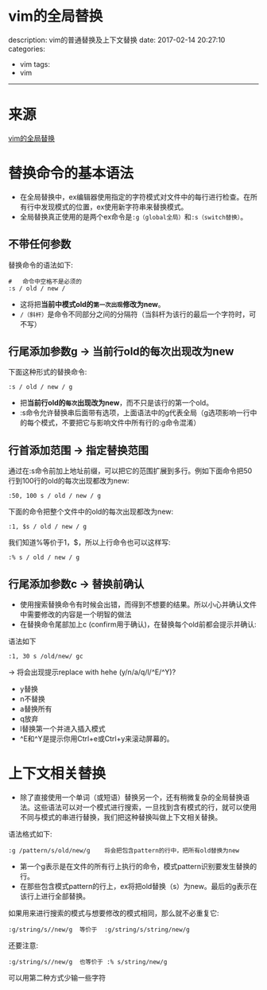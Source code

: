#   vim的全局替换
description: vim的普通替换及上下文替换
date: 2017-02-14 20:27:10
categories:
- vim
tags:
- vim
---
#   来源
[vim的全局替换](https://blog.csdn.net/shuangde800/article/details/10554513)

#   替换命令的基本语法
+   在全局替换中，ex编辑器使用指定的字符模式对文件中的每行进行检查。在所有行中发现模式的位置，ex使用新字符串来替换模式。
+   全局替换真正使用的是两个ex命令是`:g（global全局）`和`:s（switch替换）`。

##  不带任何参数
替换命令的语法如下:
```
#   命令中空格不是必须的
:s / old / new /  
```
+   这将把**当前中模式old的`第一次出现`修改为new**。
+   `/（斜杆）`是命令不同部分之间的分隔符（当斜杆为该行的最后一个字符时，可不写）

##  行尾添加参数g -> 当前行old的每次出现改为new
下面这种形式的替换命令:
```
:s / old / new / g
```
+   把**当前行old的`每次`出现改为new**，而不只是该行的第一个old。
+   :s命令允许替换串后面带有选项，上面语法中的g代表全局（g选项影响一行中的每个模式，不要把它与影响文件中所有行的:g命令混淆）

##  行首添加范围 -> 指定替换范围
通过在:s命令前加上地址前缀，可以把它的范围扩展到多行。例如下面命令把50行到100行的old的每次出现都改为new:
```
:50, 100 s / old / new / g
```

下面的命令把整个文件中的old的每次出现都改为new:
```
:1, $s / old / new / g
```
我们知道%等价于1，$，所以上行命令也可以这样写:
```
:% s / old / new / g
```

##  行尾添加参数c -> 替换前确认

+   使用搜索替换命令有时候会出错，而得到不想要的结果。所以小心并确认文件中需要修改的内容是一个明智的做法
+   在替换命令尾部加上c (confirm用于确认)，在替换每个old前都会提示并确认:

语法如下
```
:1, 30 s /old/new/ gc
```
-> 将会出现提示replace with hehe (y/n/a/q/l/^E/^Y)?  
+   y替换
+   n不替换
+   a替换所有
+   q放弃
+   l替换第一个并进入插入模式
+   ^E和^Y是提示你用Ctrl+e或Ctrl+y来滚动屏幕的。

#   上下文相关替换
+   除了直接使用一个单词（或短语）替换另一个，还有稍微复杂的全局替换语法。这些语法可以对一个模式进行搜索，一旦找到含有模式的行，就可以使用不同与模式的串进行替换，我们把这种替换叫做上下文相关替换。

语法格式如下:
```
:g /pattern/s/old/new/g    将会把包含pattern的行中，把所有old替换为new
```
+   第一个g表示是在文件的所有行上执行的命令，模式pattern识别要发生替换的行。
+   在那些包含模式pattern的行上，ex将把old替换（s）为new。最后的g表示在该行上进行全部替换。

如果用来进行搜索的模式与想要修改的模式相同，那么就不必重复它:
```
:g/string/s//new/g  等价于  :g/string/s/string/new/g
```
还要注意:
```
:g/string/s//new/g  也等价于 :% s/string/new/g
```
可以用第二种方式少输一些字符
